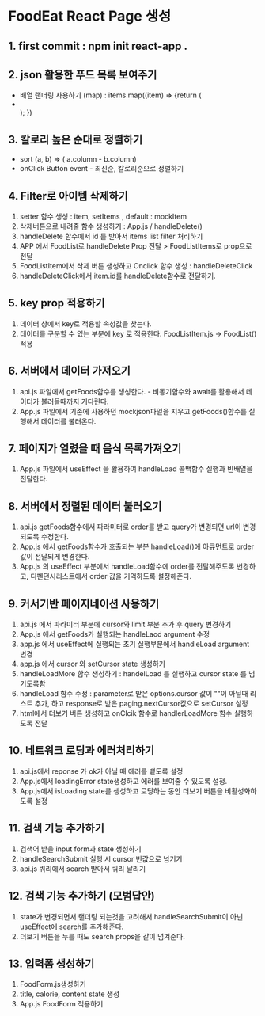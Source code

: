 # FoodEat React Page 생성

## 1. first commit : npm init react-app .

## 2. json 활용한 푸드 목록 보여주기

- 배열 랜더링 사용하기 (map) : items.map((item) => {return (<li></li>); })

## 3. 칼로리 높은 순대로 정렬하기

- sort (a, b) => ( a.column - b.column)
- onClick Button event - 최신순, 칼로리순으로 정렬하기

## 4. Filter로 아이템 삭제하기

1. setter 함수 생성 : item, setItems , default : mockItem
2. 삭제버튼으로 내려줄 함수 생성하기 : App.js / handleDelete()
3. handleDelete 함수에서 id 를 받아서 items list filter 처리하기
4. APP 에서 FoodList로 handleDelete Prop 전달 > FoodListItems로 prop으로 전달
5. FoodListItem에서 삭제 버튼 생성하고 Onclick 함수 생성 : handleDeleteClick
6. handleDeleteClick에서 item.id를 handleDelete함수로 전달하기.

## 5. key prop 적용하기

1. 데이터 상에서 key로 적용할 속성값을 찾는다.
2. 데이터를 구분할 수 있는 부분에 key 로 적용한다. FoodListItem.js -> FoodList() 적용

## 6. 서버에서 데이터 가져오기

1. api.js 파일에서 getFoods함수를 생성한다. - 비동기함수와 await를 활용해서 데이터가 불러올때까지 기다린다.
2. App.js 파일에서 기존에 사용하던 mockjson파일을 지우고 getFoods()함수를 실행해서 데이터를 불러온다.

## 7. 페이지가 열렸을 때 음식 목록가져오기

1. App.js 파일에서 useEffect 을 활용하여 handleLoad 콜백함수 실행과 빈배열을 전달한다.

## 8. 서버에서 정렬된 데이터 불러오기

1. api.js getFoods함수에서 파라미터로 order를 받고 query가 변경되면 url이 변경되도록 수정한다.
2. App.js 에서 getFoods함수가 호출되는 부분 handleLoad()에 아큐먼트로 order 값이 전달되게 변경한다.
3. App.js 의 useEffect 부분에서 handleLoad함수에 order를 전달해주도록 변경하고, 디펜던시리스트에서 order 값을 기억하도록 설정해준다.

## 9. 커서기반 페이지네이션 사용하기

1. api.js 에서 파라미터 부분에 cursor와 limit 부분 추가 후 query 변경하기
2. App.js 에서 getFoods가 실행되는 handleLaod argument 수정
3. app.js 에서 useEffect에 실행되는 초기 실행부분에서 handleLoad argument 변경
4. app.js 에서 cursor 와 setCursor state 생성하기
5. handleLoadMore 함수 생성하기 : handelLoad 를 실행하고 cursor state 를 넘기도록함
6. handleLoad 함수 수정 : parameter로 받은 options.cursor 값이 ""이 아닐때 리스트 추가, 하고 response로 받은 paging.nextCursor값으로 setCursor 설정
7. html에서 더보기 버튼 생성하고 onClcik 함수로 handlerLoadMore 함수 실행하도록 전달

## 10. 네트워크 로딩과 에러처리하기

1. api.js에서 reponse 가 ok가 아닐 때 에러를 뱉도록 설정
2. App.js에서 loadingError state생성하고 에러를 보여줄 수 있도록 설정.
3. App.js에서 isLoading state를 생성하고 로딩하는 동안 더보기 버튼을 비활성화하도록 설정

## 11. 검색 기능 추가하기

1. 검색어 받을 input form과 state 생성하기
2. handleSearchSubmit 실행 시 cursor 빈값으로 넘기기
3. api.js 쿼리에서 search 받아서 쿼리 날리기

## 12. 검색 기능 추가하기 (모범답안)

1. state가 변경되면서 랜더링 되는것을 고려해서 handleSearchSubmit이 아닌 useEffect에 search를 추가해준다.
2. 더보기 버튼을 누를 때도 search props을 같이 넘겨준다.

## 13. 입력폼 생성하기

1. FoodForm.js생성하기
2. title, calorie, content state 생성
3. App.js FoodForm 적용하기

